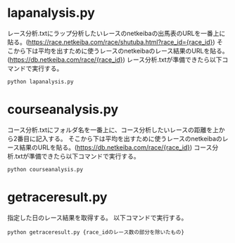 # lapanalysis.py
レース分析.txtにラップ分析したいレースのnetkeibaの出馬表のURLを一番上に貼る。(https://race.netkeiba.com/race/shutuba.html?race_id={race_id})
そこから下は平均を出すために使うレースのnetkeibaのレース結果のURLを貼る。(https://db.netkeiba.com/race/{race_id})
レース分析.txtが準備できたら以下コマンドで実行する。
```
python lapanalysis.py
```

# courseanalysis.py
コース分析.txtにフォルダ名を一番上に、コース分析したいレースの距離を上から2番目に記入する。
そこから下は平均を出すために使うレースのnetkeibaのレース結果のURLを貼る。(https://db.netkeiba.com/race/{race_id})
コース分析.txtが準備できたら以下コマンドで実行する。
```
python courseanalysis.py
```

# getraceresult.py
指定した日のレース結果を取得する。
以下コマンドで実行する。
```
python getraceresult.py {race_idのレース数の部分を除いたもの}
```